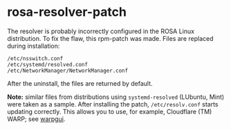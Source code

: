 # rosa-resolver-patch
The resolver is probably incorrectly configured in the ROSA Linux distribution. To fix the flaw, this rpm-patch was made. Files are replaced during installation:
```
/etc/nsswitch.conf
/etc/systemd/resolved.conf
/etc/NetworkManager/NetworkManager.conf
```
After the uninstall, the files are returned by default.

**Note:** similar files from distributions using `systemd-resolved` (LUbuntu, Mint) were taken as a sample. After installing the patch, `/etc/resolv.conf` starts updating correctly. This allows you to use, for example, Cloudflare (TM) WARP; see [warpgui](https://github.com/AKotov-dev/warpgui).
